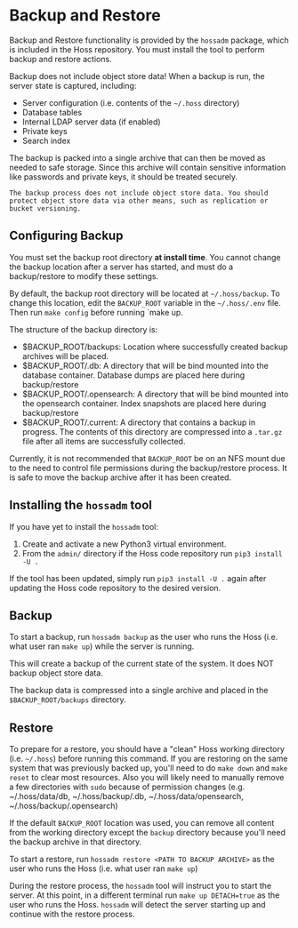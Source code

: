 # Backup and Restore

Backup and Restore functionality is provided by the `hossadm` package, which is included in the Hoss repository. You must install the tool to perform
backup and restore actions.

Backup does not include object store data! When a backup is run, the server state is captured, including:

* Server configuration (i.e. contents of the `~/.hoss` directory)
* Database tables
* Internal LDAP server data (if enabled)
* Private keys
* Search index

The backup is packed into a single archive that can then be moved as needed to safe storage. Since this archive will contain sensitive information
like passwords and private keys, it should be treated securely. 

```{warning}
The backup process does not include object store data. You should protect object store data via other means, such as replication or bucket versioning.
```

## Configuring Backup
You must set the backup root directory **at install time**. You cannot change the backup location after a server has started, and must do a backup/restore to modify these settings.

By default, the backup root directory will be located at `~/.hoss/backup`. To change this location, edit the `BACKUP_ROOT` variable in the `~/.hoss/.env` file. Then run `make config` before running `make up.

The structure of the backup directory is:

- $BACKUP_ROOT/backups: Location where successfully created backup archives will be placed.
- $BACKUP_ROOT/.db: A directory that will be bind mounted into the database container. Database dumps are placed here during backup/restore
- $BACKUP_ROOT/.opensearch: A directory that will be bind mounted into the opensearch container. Index snapshots are placed here during backup/restore
- $BACKUP_ROOT/.current: A directory that contains a backup in progress. The contents of this directory are compressed into a `.tar.gz` file after all items are successfully collected.

Currently, it is not recommended that `BACKUP_ROOT` be on an NFS mount due to the need to control file permissions during the backup/restore process. It is safe to move the backup archive after
it has been created.


## Installing the `hossadm` tool

If you have yet to install the `hossadm` tool:

1. Create and activate a new Python3 virtual environment.
2. From the `admin/` directory if the Hoss code repository run `pip3 install -U .`

If the tool has been updated, simply run `pip3 install -U .` again after updating the Hoss code repository to
the desired version.

## Backup

To start a backup, run `hossadm backup` as the user who runs the Hoss (i.e. what user ran `make up`) while the
server is running.

This will create a backup of the current state of the system. It does NOT backup object store data.

The backup data is compressed into a single archive and placed in the `$BACKUP_ROOT/backups` directory.

## Restore

To prepare for a restore, you should have a "clean" Hoss working directory (i.e. `~/.hoss`) before running this command. If you are restoring
on the same system that was previously backed up, you'll need to do `make down` and `make reset` to clear most resources. Also you will likely 
need to manually remove a few directories with `sudo` because of permission changes (e.g. ~/.hoss/data/db, ~/.hoss/backup/.db, ~/.hoss/data/opensearch, ~/.hoss/backup/.opensearch)

If the default `BACKUP_ROOT` location was used, you can remove all content from the working directory except the `backup` directory because you'll need the backup archive in that directory.

To start a restore, run `hossadm restore <PATH TO BACKUP ARCHIVE>` as the user who runs the Hoss (i.e. what user ran `make up`)

During the restore process, the `hossadm` tool will instruct you to start the server. At this point, in a different terminal run `make up DETACH=true` as the user who runs the Hoss.
`hossadm` will detect the server starting up and continue with the restore process.
